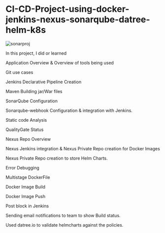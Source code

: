 # CI-CD-Project-using-docker-jenkins-nexus-sonarqube-datree-helm-k8s
![sonarproj](https://user-images.githubusercontent.com/103496926/228802647-1833aa62-8ed7-4518-b4d7-f34802947351.png)

In this project, I did or learned 

Application Overview & Overview of tools being used

Git use cases

Jenkins Declarative Pipeline Creation 

Maven Building jar/War files

SonarQube Configuration

Sonarqube-webhook Configuration & integration with Jenkins.

Static code Analysis 

QualityGate Status  

Nexus Repo Overview 

Nexus Jenkins integration & Nexus Private Repo creation for Docker Images 

Nexus Private Repo creation to store Helm Charts.

Error Debugging

Multistage DockerFile 

Docker Image Build

Docker Image Push

Post block in Jenkins

Sending email notifications to team to show Build status. 

Used datree.io to validate helmcharts against the policies.


